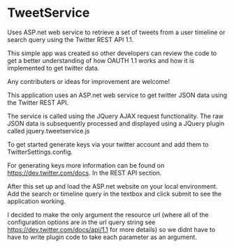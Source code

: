 TweetService
============

Uses ASP.net web service to retrieve a set of tweets from a user timeline or search query using the Twitter REST API 1.1. 

This simple app was created so other developers can review the code to get a better understanding of how OAUTH 1.1 works and how it is implemented to get twitter data.

Any contributers or ideas for improvement are welcome!

This application uses an ASP.net web service to get twitter JSON data using the Twitter REST API.  

The service is called using the JQuery AJAX request functionality. The raw JSON data is subsequently processed and displayed using a JQuery plugin called jquery.tweetservice.js

To get started generate keys via your twitter account and add them to TwitterSettings.config.

For generating keys more information can be found on https://dev.twitter.com/docs. In the REST API section.

After this set up and load the ASP.net website on your local environment. Add the search or timeline query in the textbox and click submit to see the application working.

I decided to make the only argument the resource url (where all of the configuration options are in the url query string see https://dev.twitter.com/docs/api/1.1 for more details) so we didnt have to have to write plugin code to take each parameter as an argument.




